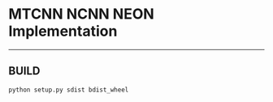 # MTCNN NCNN NEON Implementation
-----------------------------

## BUILD
```
python setup.py sdist bdist_wheel
```

